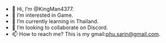 - 👋 Hi, I’m @KingMan4377.
- 👀 I’m interested in Game.
- 🌱 I’m currently learning in Thailand.
- 💞️ I’m looking to collaborate on Discord.
- 📫 How to reach me? This is my gmail:phu.sarin@gmail.com.

<!---
KingMan4377/KingMan4377 is a ✨ special ✨ repository because its `README.md` (this file) appears on your GitHub profile.
You can click the Preview link to take a look at your changes.
--->
